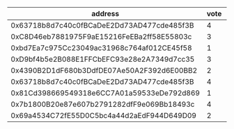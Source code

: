 address|vote|timestamp|signature
---|---|---|---
0x63718b8d7c40c0fBCaDeE2Dd73AD477cde485f3B|4|1607434645|0xeb02557ceaaa00d0d1da6abf41edd7061f8bd9d0d1a32656b3991929ebbabbcf2b7bed60b7baefda350d16241db2d9b4baefdc3dccc77daa67c1a66d87ff0e1c1c
0xC8D46eb7881975F9aE15216FeEBa2ff58E55803c|3|1607434657|0x530db499f2ff04db57bc78aabbe2624fe27d5af4fac37ab5899578da5e4ae51553f616fa5dc4cf4f001644d2d70ea23f1223713eadfc7e2e38602c22f9cf67ab1c
0xbd7Ea7c975Cc23049ac31968c764af012CE45f58|1|1607434667|0xfbacc78a6709ebc4b637de1f79f526126d219f4f277ff35ea6d2a2a75e2f7b2f039536a008589374b52a8a34a3866c9d50943d32903082db3cc669fbd1deb4741c
0xD9bf4b5e2B088E1FFCbEFC93e28e2A7349d7cc35|3|1607434706|0xfc35bdab6c13135d53e68c80c901d6131c1ea3d3914dd13f0cc1bd1eb47aa567182589e2abc4827a12e49b6f7027276bcf354a92865305c2dc8590a3d0cf4b6d1c
0x4390B2D1dF680b3DdfDE07Ae50A2F392d6E00BB2|2|1607434785|0x377564d9e6076a376ce7dcbbe5577dcfb7cf2f9289218db0b645e4e8d6c4d3626905cd8e17ed4a3a2803dd335c2a4a0120e4281bfe0dd286895c11b55951e75f1b
0x63718b8d7c40c0fBCaDeE2Dd73AD477cde485f3B|4|1607435060|0xc044d7732cf3f1949275d63d3ac52e5abcb15b620da793ba6b03a46e1e8dbf02598a3beeb955aa2e29f1feee53ec758c26bb436ae10c4e460664d1ab81ff90001b
0x81Cd398669549318e6CC7A01a59533eDe792d869|1|1607435486|0x09d185b97d8b59cc805c3dca6351a0dadbafb209781a49eaf910dd39a09beda3600fa35b184f03540dbcc8615340e7a0726b7e15453a1cd579ecbdfbac858a2c1b
0x7b1800B20e87e607b2791282dfF9e069Bb18493c|4|1607435837|0x08db2663167f7e1fd6e6db2f96d0f8a11dedf00efc0b9a9d0ef79c79f106ebdf64296b89317adba15551657d5b49be36202e5806883c5f0c25d63c9a59f9a65d1b
0x69a4534C72fE55D0C5bc4a44d2aEdF944D649D09|2|1607439028|0x92af2403d26192a355149abb12c4753f0fb45e9858b028f63b367d1269cc99d61ea92cddcf92777db91509c9d5ee4c4ed29c4249feed92d87dcf1171861cb4781c